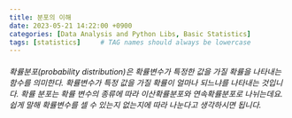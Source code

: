 ```yaml
---
title: 분포의 이해
date: 2023-05-21 14:22:00 +0900
categories: [Data Analysis and Python Libs, Basic Statistics]
tags: [statistics]     # TAG names should always be lowercase
--- 
```


###### 확률분포(probability distribution)은 확률변수가 특정한 값을 가질 확률을 나타내는 함수를 의미한다. 확률변수가 특정 값을 가질 확률이 얼마나 되느냐를 나타내는 것입니다. 확률 분포는 확률 변수의 종류에 따라 이산확률분포와 연속확률분포로 나뉘는데요. 쉽게 말해 확률변수를 셀 수 있는지 없는지에 따라 나눈다고 생각하시면 됩니다.